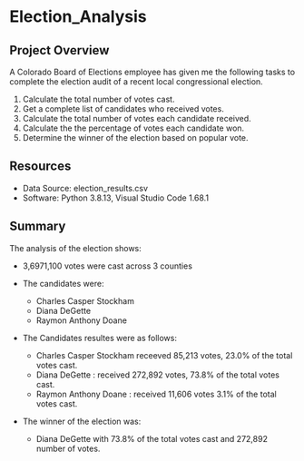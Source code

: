 # Election_Analysis

## Project Overview
A Colorado Board of Elections employee has given me the following tasks to complete the election audit of a recent local congressional election.

 1) Calculate the total number of votes cast.
 2) Get a complete list of candidates who received votes.
 3) Calculate the total number of votes each candidate received.
 4) Calculate the the percentage of votes each candidate won.
 5) Determine the winner of the election based on popular vote.

## Resources
- Data Source: election_results.csv
- Software: Python 3.8.13, Visual Studio Code 1.68.1

## Summary
The analysis of the election shows: 
- 3,6971,100 votes were cast across 3 counties
- The candidates were:
    - Charles Casper Stockham 
    - Diana DeGette 
    - Raymon Anthony Doane 

- The Candidates resultes were as follows:
    - Charles Casper Stockham  receeved 85,213 votes, 23.0% of the total votes cast.
    - Diana DeGette : received 272,892 votes, 73.8% of the total votes cast.
    - Raymon Anthony Doane : received 11,606 votes 3.1% of the total votes cast.

- The winner of the election was: 
    - Diana DeGette with 73.8% of the total votes cast and 272,892 number of votes.
  


